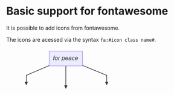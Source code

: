 # Basic support for fontawesome

It is possible to add icons from fontawesome.

The icons are acessed via the syntax `fa:#icon class name#`.

<svg xmlns="http://www.w3.org/2000/svg" height="144" style="max-width:322.046875px" fill="#333" font-family="&quot;trebuchet ms&quot;,verdana,arial,sans-serif" font-size="16" viewBox="0 0 322.047 144">
  <path fill="none" stroke="#333" stroke-width="1.5" marker-end="url(#a)" d="M113.383 46.242L52.75 72v25"/>
  <defs>
    <marker id="a" markerHeight="6" markerUnits="strokeWidth" markerWidth="8" orient="auto" refX="9" refY="5" viewBox="0 0 10 10">
      <path stroke-dasharray="1,0" d="M0 0l10 5-10 5z"/>
    </marker>
  </defs>
  <path fill="none" stroke="#333" stroke-width="1.5" marker-end="url(#b)" d="M157.5 47v59.5"/>
  <defs>
    <marker id="b" markerHeight="6" markerUnits="strokeWidth" markerWidth="8" orient="auto" refX="9" refY="5" viewBox="0 0 10 10">
      <path stroke-dasharray="1,0" d="M0 0l10 5-10 5z"/>
    </marker>
  </defs>
  <path fill="none" stroke="#333" stroke-width="1.5" marker-end="url(#c)" d="M201.617 45.632L265.773 72v25"/>
  <defs>
    <marker id="c" markerHeight="6" markerUnits="strokeWidth" markerWidth="8" orient="auto" refX="9" refY="5" viewBox="0 0 10 10">
      <path stroke-dasharray="1,0" d="M0 0l10 5-10 5z"/>
    </marker>
  </defs>
  <g color="#333">
    <foreignObject width="0" height="0">
      <div xmlns="http://www.w3.org/1999/xhtml" style="white-space:nowrap" display="inline-block">
        <span style="background-color:#e8e8e8;text-align:center"/>
      </div>
    </foreignObject>
    <foreignObject width="0" height="0">
      <div xmlns="http://www.w3.org/1999/xhtml" style="white-space:nowrap" display="inline-block">
        <span style="background-color:#e8e8e8;text-align:center"/>
      </div>
    </foreignObject>
    <foreignObject width="0" height="0">
      <div xmlns="http://www.w3.org/1999/xhtml" style="white-space:nowrap" display="inline-block">
        <span style="background-color:#e8e8e8;text-align:center"/>
      </div>
    </foreignObject>
  </g>
  <g transform="translate(157.5 27.5)">
    <rect width="88.234" height="39" x="-44.117" y="-19.5" fill="#ececff" stroke="#9370db" rx="0" ry="0"/>
    <foreignObject width="68.234" height="19" color="#333" transform="translate(-34.117 -9.5)">
      <div xmlns="http://www.w3.org/1999/xhtml" style="white-space:nowrap" display="inline-block">
        <i/>
        for peace
      </div>
    </foreignObject>
  </g>
  <g transform="translate(52.75 116.5)">
    <rect width="89.5" height="39" x="-44.75" y="-19.5" fill="#ececff" stroke="#9370db" rx="0" ry="0"/>
    <foreignObject width="69.5" height="19" color="#333" transform="translate(-34.75 -9.5)">
      <div xmlns="http://www.w3.org/1999/xhtml" style="white-space:nowrap" display="inline-block">
        <i/>
        forbidden
      </div>
    </foreignObject>
  </g>
  <g transform="translate(157.5 116.5)">
    <rect width="20" height="20" x="-10" y="-10" fill="#ececff" stroke="#9370db" rx="5" ry="5"/>
    <foreignObject width="0" height="0" color="#333">
      <div xmlns="http://www.w3.org/1999/xhtml" style="white-space:nowrap" display="inline-block">
        <i/>
      </div>
    </foreignObject>
  </g>
  <g transform="translate(265.773 116.5)">
    <rect width="96.547" height="39" x="-48.273" y="-19.5" fill="#ececff" stroke="#9370db" rx="5" ry="5"/>
    <foreignObject width="76.547" height="19" color="#333" transform="translate(-38.273 -9.5)">
      <div xmlns="http://www.w3.org/1999/xhtml" style="white-space:nowrap" display="inline-block">
        A
        <i/>
        perhaps?
      </div>
    </foreignObject>
  </g>
</svg>
